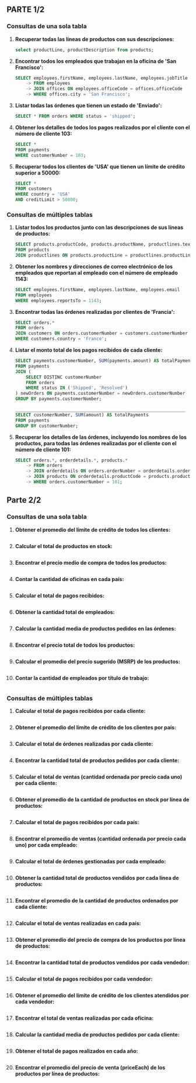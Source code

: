 ## PARTE 1/2
### Consultas de una sola tabla

1. **Recuperar todas las líneas de productos con sus descripciones:**

   ```sql
   select productLine, productDescription from products;
   ```

2. **Encontrar todos los empleados que trabajan en la oficina de 'San Francisco':**

   ```sql
   SELECT employees.firstName, employees.lastName, employees.jobTitle
       -> FROM employees
       -> JOIN offices ON employees.officeCode = offices.officeCode
       -> WHERE offices.city = 'San Francisco';
   ```

3. **Listar todas las órdenes que tienen un estado de 'Enviado':**

   ```sql
   SELECT * FROM orders WHERE status = 'shipped';
   ```

4. **Obtener los detalles de todos los pagos realizados por el cliente con el número de cliente 103:**

   ```sql
   SELECT * 
   FROM payments
   WHERE customerNumber = 103;
   
   ```

5. **Recuperar todos los clientes de 'USA' que tienen un límite de crédito superior a 50000:**

   ```sql
   SELECT *
   FROM customers
   WHERE country = 'USA'
   AND creditLimit > 50000;
   
   ```

### Consultas de múltiples tablas

1. **Listar todos los productos junto con las descripciones de sus líneas de productos:**

   ```sql
   SELECT products.productCode, products.productName, productlines.textDescription
   FROM products
   JOIN productlines ON products.productLine = productlines.productLine;
   
   ```

2. **Obtener los nombres y direcciones de correo electrónico de los empleados que reportan al empleado con el número de empleado 1143:**

   ```sql
   SELECT employees.firstName, employees.lastName, employees.email
   FROM employees 
   WHERE employees.reportsTo = 1143;
   
   ```

3. **Encontrar todas las órdenes realizadas por clientes de 'Francia':**

   ```sql
   SELECT orders.*
   FROM orders
   JOIN customers ON orders.customerNumber = customers.customerNumber
   WHERE customers.country = 'France';
   
   ```

4. **Listar el monto total de los pagos recibidos de cada cliente:**

   ```sql
   SELECT payments.customerNumber, SUM(payments.amount) AS totalPayments
   FROM payments 
   JOIN (
       SELECT DISTINC customerNumber
       FROM orders
       WHERE status IN ('Shipped', 'Resolved')
   ) newOrders ON payments.customerNumber = newOrders.customerNumber
   GROUP BY payments.customerNumber;
   
   _________________________________________________________________
   SELECT customerNumber, SUM(amount) AS totalPayments
   FROM payments
   GROUP BY customerNumber;
   
   ```

5. **Recuperar los detalles de las órdenes, incluyendo los nombres de los productos, para todas las órdenes realizadas por el cliente con el número de cliente 101:**

   ```sql
   SELECT orders.*, orderdetails.*, products.*
       -> FROM orders
       -> JOIN orderdetails ON orders.orderNumber = orderdetails.orderNumber
       -> JOIN products ON orderdetails.productCode = products.productCode
       -> WHERE orders.customerNumber = 101;
   ```

## Parte 2/2

### Consultas de una sola tabla

1. **Obtener el promedio del límite de crédito de todos los clientes:**

   ```
   
   ```

2. **Calcular el total de productos en stock:**

   ```
   
   ```

3. **Encontrar el precio medio de compra de todos los productos:**

   ```
   
   ```

4. **Contar la cantidad de oficinas en cada país:**

   ```
   
   ```

5. **Calcular el total de pagos recibidos:**

   ```
   
   ```

6. **Obtener la cantidad total de empleados:**

   ```
   
   ```

7. **Calcular la cantidad media de productos pedidos en las órdenes:**

   ```
   
   ```

8. **Encontrar el precio total de todos los productos:**

   ```
   
   ```

9. **Calcular el promedio del precio sugerido (MSRP) de los productos:**

   ```
   
   ```

10. **Contar la cantidad de empleados por título de trabajo:**

```

```

### Consultas de múltiples tablas

1. **Calcular el total de pagos recibidos por cada cliente:**

   ```
   
   ```

2. **Obtener el promedio del límite de crédito de los clientes por país:**

   ```
   
   ```

3. **Calcular el total de órdenes realizadas por cada cliente:**

   ```
   
   ```

4. **Encontrar la cantidad total de productos pedidos por cada cliente:**

   ```
   
   ```

5. **Calcular el total de ventas (cantidad ordenada por precio cada uno) por cada cliente:**

   ```
   
   ```

6. **Obtener el promedio de la cantidad de productos en stock por línea de productos:**

   ```
   
   ```

7. **Calcular el total de pagos recibidos por cada país:**

   ```
   
   ```

8. **Encontrar el promedio de ventas (cantidad ordenada por precio cada uno) por cada empleado:**

   ```
   
   ```

9. **Calcular el total de órdenes gestionadas por cada empleado:**

   ```
   
   ```

10. **Obtener la cantidad total de productos vendidos por cada línea de productos:**

    ```
    
    ```

11. **Encontrar el promedio de la cantidad de productos ordenados por cada cliente:**

    ```
    
    ```

12. **Calcular el total de ventas realizadas en cada país:**

    ```
    
    ```

13. **Obtener el promedio del precio de compra de los productos por línea de productos:**

    ```
    
    ```

14. **Encontrar la cantidad total de productos vendidos por cada vendedor:**

    ```
    
    ```

15. **Calcular el total de pagos recibidos por cada vendedor:**

    ```
    
    ```

16. **Obtener el promedio del límite de crédito de los clientes atendidos por cada vendedor:**

    ```
    
    ```

17. **Encontrar el total de ventas realizadas por cada oficina:**

    ```
    
    ```

18. **Calcular la cantidad media de productos pedidos por cada cliente:**

    ```
    
    ```

19. **Obtener el total de pagos realizados en cada año:**

    ```
    
    ```

20. **Encontrar el promedio del precio de venta (priceEach) de los productos por línea de productos:**

    ```
    
    ```